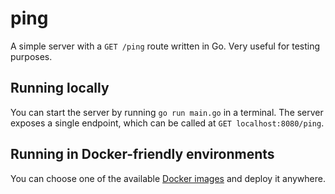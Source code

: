 # ping

A simple server with a `GET /ping` route written in Go. Very useful for testing purposes.

## Running locally

You can start the server by running `go run main.go` in a terminal. The server exposes a single endpoint, which can be called at `GET localhost:8080/ping`.

## Running in Docker-friendly environments

You can choose one of the available [Docker images](https://hub.docker.com/r/flavioltonon/ping) and deploy it anywhere.